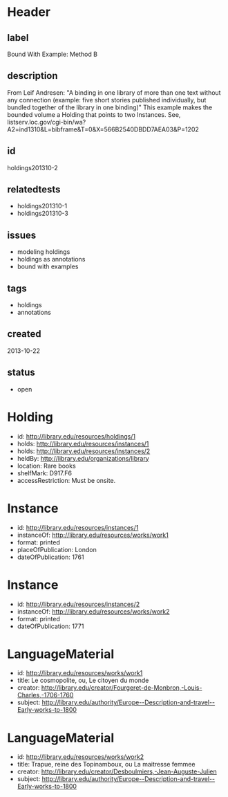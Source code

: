 # Header

## label

Bound With Example: Method B

## description

From Leif Andresen: "A binding in one library of more than one text without any connection (example: five short stories published individually, but bundled together of the library in one binding)"  This example makes the bounded volume a Holding that points to two Instances. See, listserv.loc.gov/cgi-bin/wa?A2=ind1310&L=bibframe&T=0&X=566B2540DBDD7AEA03&P=1202

## id

holdings201310-2

## relatedtests

* holdings201310-1
* holdings201310-3

## issues

* modeling holdings
* holdings as annotations
* bound with examples

## tags

* holdings
* annotations

## created

2013-10-22

## status

* open

# Holding

* id: <http://library.edu/resources/holdings/1>
* holds: <http://library.edu/resources/instances/1>
* holds: <http://library.edu/resources/instances/2>
* heldBy: <http://library.edu/organizations/library>
* location: Rare books
* shelfMark: D917.F6
* accessRestriction: Must be onsite.

# Instance

* id: <http://library.edu/resources/instances/1>
* instanceOf: <http://library.edu/resources/works/work1>
* format: printed
* placeOfPublication: London
* dateOfPublication: 1761

# Instance

* id: <http://library.edu/resources/instances/2>
* instanceOf: <http://library.edu/resources/works/work2>
* format: printed
* dateOfPublication: 1771

# LanguageMaterial

* id: <http://library.edu/resources/works/work1>
* title: Le cosmopolite, ou, Le citoyen du monde
* creator: <http://library.edu/creator/Fourgeret-de-Monbron,-Louis-Charles,-1706-1760>
* subject: <http://library.edu/authority/Europe--Description-and-travel--Early-works-to-1800> 

# LanguageMaterial

* id: <http://library.edu/resources/works/work2>
* title: Trapue, reine des Topinamboux, ou La maitresse femmee
* creator: <http://library.edu/creator/Desboulmiers,-Jean-Auguste-Julien>
* subject: <http://library.edu/authority/Europe--Description-and-travel--Early-works-to-1800> 




